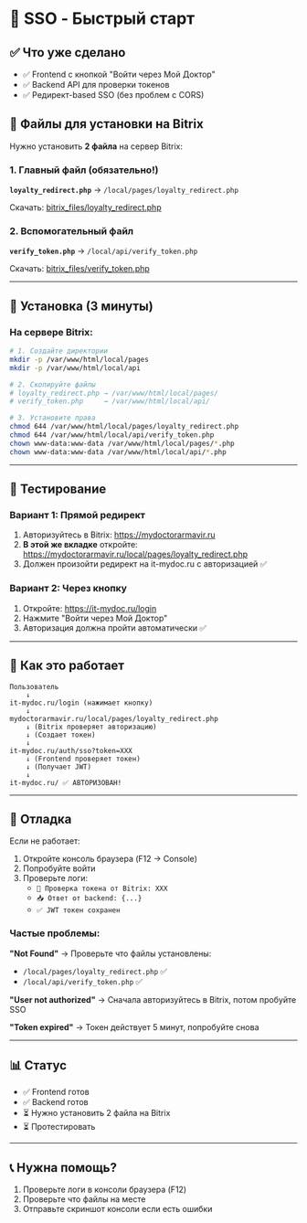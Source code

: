 # 🚀 SSO - Быстрый старт

## ✅ Что уже сделано

- ✅ Frontend с кнопкой "Войти через Мой Доктор"
- ✅ Backend API для проверки токенов
- ✅ Редирект-based SSO (без проблем с CORS)

## 📁 Файлы для установки на Bitrix

Нужно установить **2 файла** на сервер Bitrix:

### 1. Главный файл (обязательно!)

**`loyalty_redirect.php`** → `/local/pages/loyalty_redirect.php`

Скачать: [bitrix_files/loyalty_redirect.php](bitrix_files/loyalty_redirect.php)

### 2. Вспомогательный файл

**`verify_token.php`** → `/local/api/verify_token.php`

Скачать: [bitrix_files/verify_token.php](bitrix_files/verify_token.php)

---

## 🔧 Установка (3 минуты)

### На сервере Bitrix:

```bash
# 1. Создайте директории
mkdir -p /var/www/html/local/pages
mkdir -p /var/www/html/local/api

# 2. Скопируйте файлы
# loyalty_redirect.php → /var/www/html/local/pages/
# verify_token.php     → /var/www/html/local/api/

# 3. Установите права
chmod 644 /var/www/html/local/pages/loyalty_redirect.php
chmod 644 /var/www/html/local/api/verify_token.php
chown www-data:www-data /var/www/html/local/pages/*.php
chown www-data:www-data /var/www/html/local/api/*.php
```

---

## 🧪 Тестирование

### Вариант 1: Прямой редирект

1. Авторизуйтесь в Bitrix: https://mydoctorarmavir.ru
2. **В этой же вкладке** откройте:  
   https://mydoctorarmavir.ru/local/pages/loyalty_redirect.php
3. Должен произойти редирект на it-mydoc.ru с авторизацией ✅

### Вариант 2: Через кнопку

1. Откройте: https://it-mydoc.ru/login
2. Нажмите "Войти через Мой Доктор"
3. Авторизация должна пройти автоматически ✅

---

## 🎯 Как это работает

```
Пользователь
    ↓
it-mydoc.ru/login (нажимает кнопку)
    ↓
mydoctorarmavir.ru/local/pages/loyalty_redirect.php
    ↓ (Bitrix проверяет авторизацию)
    ↓ (Создает токен)
    ↓
it-mydoc.ru/auth/sso?token=XXX
    ↓ (Frontend проверяет токен)
    ↓ (Получает JWT)
    ↓
it-mydoc.ru/ ✅ АВТОРИЗОВАН!
```

---

## 🐛 Отладка

Если не работает:

1. Откройте консоль браузера (F12 → Console)
2. Попробуйте войти
3. Проверьте логи:
   - `🔄 Проверка токена от Bitrix: XXX`
   - `📥 Ответ от backend: {...}`
   - `✅ JWT токен сохранен`

### Частые проблемы:

**"Not Found"** → Проверьте что файлы установлены:
- `/local/pages/loyalty_redirect.php` ✅
- `/local/api/verify_token.php` ✅

**"User not authorized"** → Сначала авторизуйтесь в Bitrix, потом пробуйте SSO

**"Token expired"** → Токен действует 5 минут, попробуйте снова

---

## 📊 Статус

- ✅ Frontend готов
- ✅ Backend готов  
- ⏳ Нужно установить 2 файла на Bitrix
- ⏳ Протестировать

---

## 📞 Нужна помощь?

1. Проверьте логи в консоли браузера (F12)
2. Проверьте что файлы на месте
3. Отправьте скриншот консоли если есть ошибки

